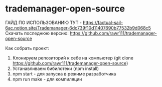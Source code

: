 # trademanager-open-source

ГАЙД ПО ИСПОЛЬЗОВАНИЮ ТУТ - https://factual-sail-6ac.notion.site/Trademanager-6dc739f10d11407690b77532b9d068c5<br/>
Скачать последнюю версию: https://github.com/rawr111/trademanager-open-source

Как собрать проект:
1. Клонируем репозиторий к себе на компьютер (git clone https://github.com/rawr111/trademanager-open-source)
2. Устанавливаем бибилотеки (npm install)
3. npm start - для запуска в режиме разработчика
4. npm run make - для компиляции

